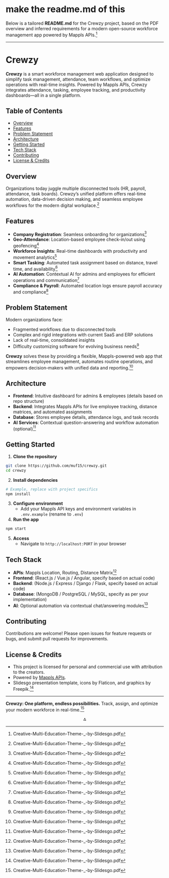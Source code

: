 
# make the readme.md of this

Below is a tailored **README.md** for the Crewzy project, based on the PDF overview and inferred requirements for a modern open-source workforce management app powered by Mappls APIs.[^1]

***

# Crewzy

**Crewzy** is a smart workforce management web application designed to simplify task management, attendance, team workflows, and optimize operations with real-time insights. Powered by Mappls APIs, Crewzy integrates attendance, tasking, employee tracking, and productivity dashboards—all in a single platform.

## Table of Contents

- [Overview](#overview)
- [Features](#features)
- [Problem Statement](#problem-statement)
- [Architecture](#architecture)
- [Getting Started](#getting-started)
- [Tech Stack](#tech-stack)
- [Contributing](#contributing)
- [License \& Credits](#license--credits)


## Overview

Organizations today juggle multiple disconnected tools (HR, payroll, attendance, task boards). Crewzy’s unified platform offers real-time automation, data-driven decision making, and seamless employee workflows for the modern digital workplace.[^1]

## Features

- **Company Registration**: Seamless onboarding for organizations[^1]
- **Geo-Attendance**: Location-based employee check-in/out using geofencing[^1]
- **Workforce Insights**: Real-time dashboards with productivity and movement analytics[^1]
- **Smart Tasking**: Automated task assignment based on distance, travel time, and availability[^1]
- **AI Automation**: Contextual AI for admins and employees for efficient operations and communication[^1]
- **Compliance \& Payroll**: Automated location logs ensure payroll accuracy and compliance[^1]


## Problem Statement

Modern organizations face:

- Fragmented workflows due to disconnected tools
- Complex and rigid integrations with current SaaS and ERP solutions
- Lack of real-time, consolidated insights
- Difficulty customizing software for evolving business needs[^1]

**Crewzy** solves these by providing a flexible, Mappls-powered web app that streamlines employee management, automates routine operations, and empowers decision-makers with unified data and reporting.[^1]

## Architecture

- **Frontend**: Intuitive dashboard for admins \& employees (details based on repo structure)
- **Backend**: Integrates Mappls APIs for live employee tracking, distance matrices, and automated assignments
- **Database**: Stores employee details, attendance logs, and task records
- **AI Services**: Contextual question-answering and workflow automation (optional)[^1]


## Getting Started

1. **Clone the repository**

```bash
git clone https://github.com/muf15/crewzy.git
cd crewzy
```

2. **Install dependencies**

```bash
# Example, replace with project specifics
npm install
```

3. **Configure environment**
    - Add your Mappls API keys and environment variables in `.env.example` (rename to `.env`)
4. **Run the app**

```bash
npm start
```

5. **Access**
    - Navigate to `http://localhost:PORT` in your browser

## Tech Stack

- **APIs**: Mappls Location, Routing, Distance Matrix[^1]
- **Frontend**: (React.js / Vue.js / Angular, specify based on actual code)
- **Backend**: (Node.js / Express / Django / Flask, specify based on actual code)
- **Database**: (MongoDB / PostgreSQL / MySQL, specify as per your implementation)
- **AI**: Optional automation via contextual chat/answering modules[^1]


## Contributing

Contributions are welcome! Please open issues for feature requests or bugs, and submit pull requests for improvements.

## License \& Credits

- This project is licensed for personal and commercial use with attribution to the creators.
- Powered by [Mappls APIs](https://www.mappls.com/).
- Slidesgo presentation template, icons by Flaticon, and graphics by Freepik.[^1]

***

**Crewzy: One platform, endless possibilities.**
Track, assign, and optimize your modern workforce in real-time.[^1]

<div style="text-align: center">⁂</div>

[^1]: Creative-Multi-Education-Theme-_-by-Slidesgo.pdf


